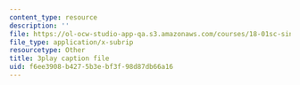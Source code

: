 ```yaml
---
content_type: resource
description: ''
file: https://ol-ocw-studio-app-qa.s3.amazonaws.com/courses/18-01sc-single-variable-calculus-fall-2010/f6ee3908b4275b3ebf3f98d87db66a16_ed-rB3k_56U.vtt
file_type: application/x-subrip
resourcetype: Other
title: 3play caption file
uid: f6ee3908-b427-5b3e-bf3f-98d87db66a16
---
```

